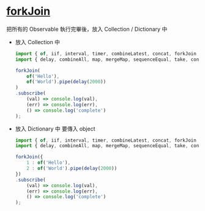 # [forkJoin](https://rxjs.dev/api/index/function/forkJoin)

把所有的 Observable 執行完畢後，放入 Collection / Dictionary 中

- 放入 Collection 中

    ```js
    import { of, iif, interval, timer, combineLatest, concat, forkJoin } from 'rxjs';
    import { delay, combineAll, map, mergeMap, sequenceEqual, take, concatAll, startWith, endWith } from 'rxjs/operators';

    forkJoin(
        of('Hello'),
        of('World').pipe(delay(2000))
    )
    .subscribe(
        (val) => console.log(val),
        (err) => console.log(err),
        () => console.log('complete')
    );
    ```

- 放入 Dictionary 中
  要傳入 object

    ```js
    import { of, iif, interval, timer, combineLatest, concat, forkJoin } from 'rxjs';
    import { delay, combineAll, map, mergeMap, sequenceEqual, take, concatAll, startWith, endWith } from 'rxjs/operators';

    forkJoin({
        1 : of('Hello'),
        2 : of('World').pipe(delay(2000))
    })
    .subscribe(
        (val) => console.log(val),
        (err) => console.log(err),
        () => console.log('complete')
    );
    ```
